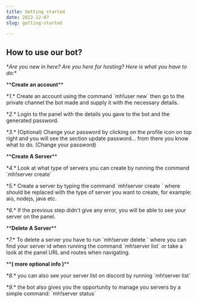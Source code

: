 ```yaml
---
title: Getting started
date: 2022-12-07
slug: getting-started

---
```

## How to use our bot?

\**Are you new in here? Are you here for hosting? Here is what you have to do:**

\**__Create an account__**

\**1.** Create an account using the command \`mh!user new\` then go to the private channel the bot made and supply it with the necessary details.

\**2.** Login to the panel with the details you gave to the bot and the generated password.

\**3.** (Optional) Change your password by clicking on the profile icon on top right and you will see the section update password... from there you know what to do. (Change your password)

\**__Create A Server__**

\**4.** Look at what type of servers you can create by running the command \`mh!server create\`

\**5.** Create a server by typing the command \`mh!server create <type>\` where <type> should be replaced with the type of server you want to create, for example: aio, nodejs, java etc.

\**6.** If the previous step didn't give any error, you will be able to see your server on the panel.

\**__Delete A Server__**

\**7.** To delete a server you have to run \`mh!server delete <server id>\` where you can find your server id when running the command \`mh!server list\` or take a look at the panel URL and routes when navigating.

\**__( more optional info )__**

\**8.** you can also see your server list on discord by running \`mh!server list\`

\**9.** the bot also gives you the opportunity to manage you servers by a simple command: \`mh!server status\`